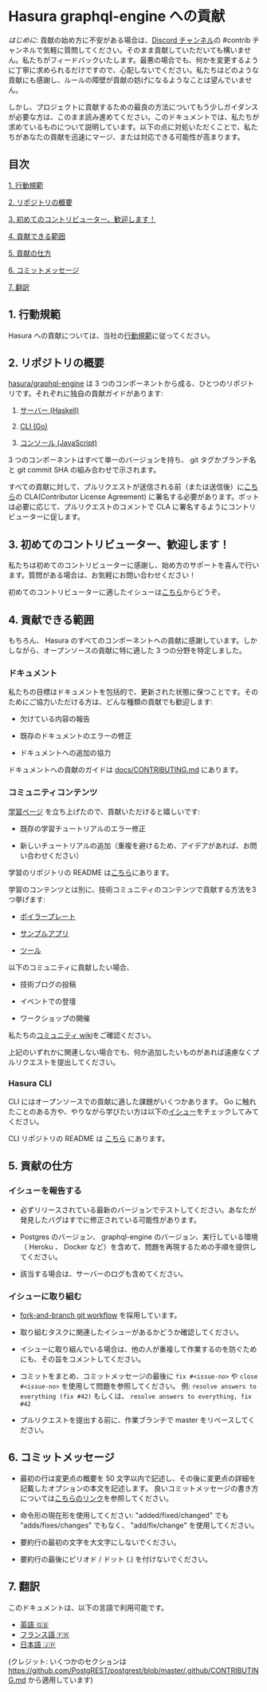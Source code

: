 # Hasura graphql-engine への貢献

_はじめに_: 貢献の始め方に不安がある場合は、[Discord チャンネル](https://discordapp.com/invite/hasura)の #contrib チャンネルで気軽に質問してください。そのまま貢献していただいても構いません。私たちがフィードバックいたします。最悪の場合でも、何かを変更するように丁寧に求められるだけですので、心配しないでください。私たちはどのような貢献にも感謝し、ルールの障壁が貢献の妨げになるようなことは望んでいません。

しかし、プロジェクトに貢献するための最良の方法についてもう少しガイダンスが必要な方は、このまま読み進めてください。このドキュメントでは、私たちが求めているものについて説明しています。以下の点に対処いただくことで、私たちがあなたの貢献を迅速にマージ、または対応できる可能性が高まります。

## 目次

[1. 行動規範 ](#code-of-conduct)

[2. リポジトリの概要 ](#overview)

[3. 初めてのコントリビューター、歓迎します！ ](#first-timers)

[4. 貢献できる範囲 ](#areas)

[5. 貢献の仕方 ](#ways)

[6. コミットメッセージ ](#commit-messages)

[7. 翻訳 ](#translations)

<a name="code-of-conduct"></a>

## 1. 行動規範

Hasura への貢献については、当社の[行動規範](../code-of-conduct.md)に従ってください。

<a name="overview"></a>

## 2. リポジトリの概要

[hasura/graphql-engine](https://github.com/hasura/graphql-engine) は 3 つのコンポーネントから成る、ひとつのリポジトリです。それぞれに独自の貢献ガイドがあります:

1. [サーバー (Haskell)](../server/CONTRIBUTING.md)

2. [CLI (Go)](../cli/CONTRIBUTING.md)

3. [コンソール (JavaScript)](../console/README.md#contributing-to-hasura-console)

3 つのコンポーネントはすべて単一のバージョンを持ち、 git タグかブランチ名と git commit SHA の組み合わせで示されます。

すべての貢献に対して、プルリクエストが送信される前（または送信後）に[こちら](https://cla-assistant.io/hasura/graphql-engine)の CLA(Contributor License Agreement) に署名する必要があります。ボットは必要に応じて、プルリクエストのコメントで CLA に署名するようにコントリビューターに促します。

<a name="first-timers"></a>

## 3. 初めてのコントリビューター、歓迎します！

私たちは初めてのコントリビューターに感謝し、始め方のサポートを喜んで行います。質問がある場合は、お気軽にお問い合わせください！

初めてのコントリビューターに適したイシューは[こちら](https://github.com/hasura/graphql-engine/issues?q=is%3Aopen+is%3Aissue+label%3A%22good+first+issue%22)からどうぞ。

<a name="areas"></a>

## 4. 貢献できる範囲

もちろん、 Hasura のすべてのコンポーネントへの貢献に感謝しています。しかしながら、オープンソースの貢献に特に適した 3 つの分野を特定しました。

### ドキュメント

私たちの目標はドキュメントを包括的で、更新された状態に保つことです。そのためにご協力いただける方は、どんな種類の貢献でも歓迎します:

- 欠けている内容の報告

- 既存のドキュメントのエラーの修正

- ドキュメントへの追加の協力

ドキュメントへの貢献のガイドは [docs/CONTRIBUTING.md](../docs/CONTRIBUTING.md) にあります。

### コミュニティコンテンツ

[学習ページ](https://hasura.io/learn/) を立ち上げたので、貢献いただけると嬉しいです:

- 既存の学習チュートリアルのエラー修正

- 新しいチュートリアルの追加（重複を避けるため、アイデアがあれば、お問い合わせください）

学習のリポジトリの README は[こちら](https://github.com/hasura/learn-graphql)にあります。

学習のコンテンツとは別に、技術コミュニティのコンテンツで貢献する方法を3つ挙げます:

- [ボイラープレート](https://github.com/hasura/graphql-engine/tree/master/community/boilerplates)

- [サンプルアプリ](https://github.com/hasura/graphql-engine/tree/master/community/sample-apps)

- [ツール](../community/tools)

以下のコミュニティに貢献したい場合、

- 技術ブログの投稿

- イベントでの登壇

- ワークショップの開催

私たちの[コミュニティ wiki](https://github.com/hasura/graphql-engine/wiki/Community-Wiki)をご確認ください。

上記のいずれかに関連しない場合でも、何か追加したいものがあれば遠慮なくプルリクエストを提出してください。

### Hasura CLI

CLI にはオープンソースでの貢献に適した課題がいくつかあります。 Go に触れたことのある方や、やりながら学びたい方は以下の[イシュー](https://github.com/hasura/graphql-engine/issues?q=is%3Aopen+is%3Aissue+label%3Ac%2Fcli+label%3A%22help+wanted%22)をチェックしてみてください。

CLI リポジトリの README は [こちら](https://github.com/hasura/graphql-engine/tree/master/cli) にあります。

<a name="ways"></a>

## 5. 貢献の仕方

### イシューを報告する

- 必ずリリースされている最新のバージョンでテストしてください。あなたが発見したバグはすでに修正されている可能性があります。

- Postgres のバージョン、 graphql-engine のバージョン、実行している環境（ Heroku 、 Docker など）を含めて、問題を再現するための手順を提供してください。

- 該当する場合は、サーバーのログも含めてください。

### イシューに取り組む

- [fork-and-branch git workflow](https://blog.scottlowe.org/2015/01/27/using-fork-branch-git-workflow/) を採用しています。

- 取り組むタスクに関連したイシューがあるかどうか確認してください。

- イシューに取り組んでいる場合は、他の人が重複して作業するのを防ぐためにも、その旨をコメントしてください。

- コミットをまとめ、コミットメッセージの最後に `fix #<issue-no>` や `close #<issue-no>` を使用して問題を参照してください。
  例: `resolve answers to everything (fix #42)` もしくは、 `resolve answers to everything, fix #42`

- プルリクエストを提出する前に、作業ブランチで master をリベースしてください。

<a name="commit-messages"></a>

## 6. コミットメッセージ

- 最初の行は変更点の概要を 50 文字以内で記述し、その後に変更点の詳細を記載したオプションの本文を記述します。
  良いコミットメッセージの書き方については[こちらのリンク](https://github.com/erlang/otp/wiki/writing-good-commit-messages)を参照してください。

- 命令形の現在形を使用してください: "added/fixed/changed" でも "adds/fixes/changes" でもなく、 "add/fix/change" を使用してください。

- 要約行の最初の文字を大文字にしないでください。

- 要約行の最後にピリオド / ドット (.) を付けないでください。

<a name="translations"></a>

## 7. 翻訳

このドキュメントは、以下の言語で利用可能です。

- [英語 🇬🇧](../CONTRIBUTING.md)
- [フランス語 🇫🇷](CONTRIBUTING.french.md)
- [日本語 🇯🇵](CONTRIBUTING.japanese.md)

(クレジット: いくつかのセクションは https://github.com/PostgREST/postgrest/blob/master/.github/CONTRIBUTING.md から適用しています)
